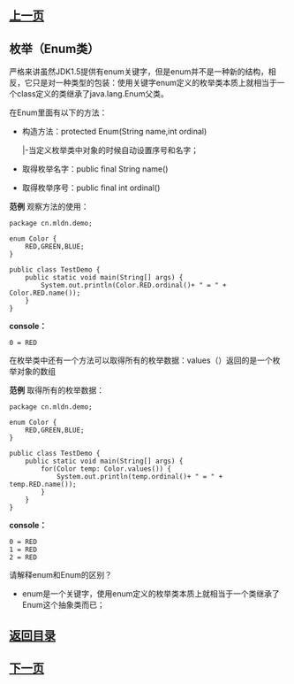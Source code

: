 ## [上一页](course13)
## 枚举（Enum类）

严格来讲虽然JDK1.5提供有enum关键字，但是enum并不是一种新的结构，相反，它只是对一种类型的包装：使用关键字enum定义的枚举类本质上就相当于一个class定义的类继承了java.lang.Enum父类。

在Enum里面有以下的方法：

- 构造方法：protected Enum(String name,int ordinal)

	|-当定义枚举类中对象的时候自动设置序号和名字；

- 取得枚举名字：public final String name()

- 取得枚举序号：public final int ordinal()

**范例** 观察方法的使用：

	package cn.mldn.demo;
	
	enum Color {
		RED,GREEN,BLUE;
	}
	
	public class TestDemo {
		public static void main(String[] args) {
			System.out.println(Color.RED.ordinal()+ " = " + Color.RED.name());
		}
	}

**console：**

	0 = RED

在枚举类中还有一个方法可以取得所有的枚举数据：values（）返回的是一个枚举对象的数组

**范例** 取得所有的枚举数据：

	package cn.mldn.demo;
	
	enum Color {
		RED,GREEN,BLUE;
	}
	
	public class TestDemo {
		public static void main(String[] args) {
			for(Color temp: Color.values()) {
				System.out.println(temp.ordinal()+ " = " + temp.RED.name());
			}
		}
	}

**console：**

	0 = RED
	1 = RED
	2 = RED

请解释enum和Enum的区别？

- enum是一个关键字，使用enum定义的枚举类本质上就相当于一个类继承了Enum这个抽象类而已；







## [返回目录](https://wuchengcheng110120.github.io/aliyunjava3/list)
## [下一页](course15)
